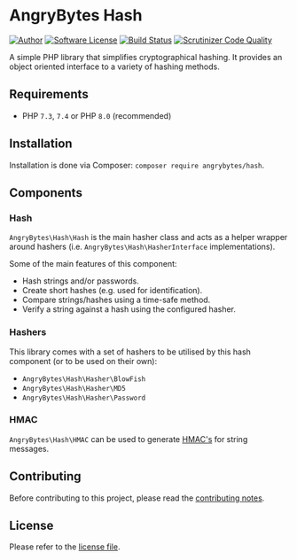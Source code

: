 # AngryBytes Hash

[![Author](http://img.shields.io/badge/author-@angrybytes-blue.svg?style=flat-square)](https://twitter.com/angrybytes)
[![Software License](https://img.shields.io/badge/license-proprietary-brightgreen.svg?style=flat-square)](LICENSE.md)
[![Build Status](https://travis-ci.org/AngryBytes/hash.svg?branch=master)](https://travis-ci.org/AngryBytes/hash)
[![Scrutinizer Code Quality](https://scrutinizer-ci.com/g/AngryBytes/hash/badges/quality-score.png?b=master)](https://scrutinizer-ci.com/g/AngryBytes/hash/?branch=master)

A simple PHP library that simplifies cryptographical hashing. It provides an
object oriented interface to a variety of hashing methods.

## Requirements

* PHP `7.3`, `7.4` or PHP `8.0` (recommended)

## Installation

Installation is done via Composer: `composer require angrybytes/hash`.

## Components

### Hash

`AngryBytes\Hash\Hash` is the main hasher class and acts as a helper wrapper
around hashers (i.e. `AngryBytes\Hash\HasherInterface` implementations).

Some of the main features of this component:

* Hash strings and/or passwords.
* Create short hashes (e.g. used for identification).
* Compare strings/hashes using a time-safe method.
* Verify a string against a hash using the configured hasher.

### Hashers

This library comes with a set of hashers to be utilised by this hash component (or
to be used on their own):

 * `AngryBytes\Hash\Hasher\BlowFish`
 * `AngryBytes\Hash\Hasher\MD5`
 * `AngryBytes\Hash\Hasher\Password`

### HMAC

`AngryBytes\Hash\HMAC` can be used to generate
[HMAC's](http://en.wikipedia.org/wiki/Hash-based_message_authentication_code)
for string messages.

## Contributing

Before contributing to this project, please read the [contributing notes](CONTRIBUTING.md).

## License

Please refer to the [license file](LICENSE.md).
